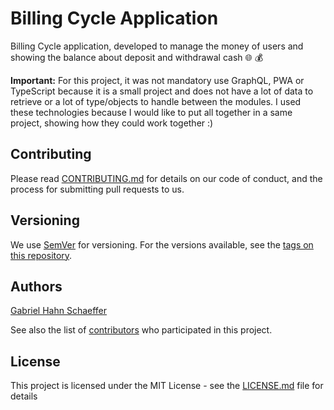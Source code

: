 # Billing Cycle Application

Billing Cycle application, developed to manage the money of users and showing the balance about deposit and withdrawal cash :globe_with_meridians: :moneybag:

<strong>Important:</strong> For this project, it was not mandatory use GraphQL, PWA or TypeScript because it is a small project and does not have a lot of data to retrieve or a lot of type/objects to handle between the modules. I used these technologies because I would like to put all together in a same project, showing how they could work together :)

## Contributing

Please read [CONTRIBUTING.md](https://gist.github.com/PurpleBooth/b24679402957c63ec426) for details on our code of conduct, and the process for submitting pull requests to us.

## Versioning

We use [SemVer](http://semver.org/) for versioning. For the versions available, see the [tags on this repository](https://github.com/gabriel-hahn/billing-cycle-reactjs/tags).

## Authors

[Gabriel Hahn Schaeffer](https://github.com/gabriel-hahn/)

See also the list of [contributors](https://github.com/gabriel-hahn/billing-cycle-reactjs/contributors) who participated in this project.

## License

This project is licensed under the MIT License - see the [LICENSE.md](LICENSE) file for details
